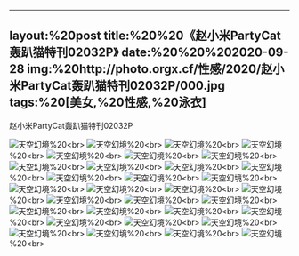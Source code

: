 ﻿---
layout:%20post
title:%20%20《赵小米PartyCat轰趴猫特刊02032P》
date:%20%20%202020-09-28
img:%20http://photo.orgx.cf/性感/2020/赵小米PartyCat轰趴猫特刊02032P/000.jpg
tags:%20[美女,%20性感,%20泳衣]
---

赵小米PartyCat轰趴猫特刊02032P



![天空幻境](http://photo.orgx.cf/性感/2020/赵小米PartyCat轰趴猫特刊02032P/001.jpg%20''天空幻境'')%20<br>
![天空幻境](http://photo.orgx.cf/性感/2020/赵小米PartyCat轰趴猫特刊02032P/002.jpg%20''天空幻境'')%20<br>
![天空幻境](http://photo.orgx.cf/性感/2020/赵小米PartyCat轰趴猫特刊02032P/003.jpg%20''天空幻境'')%20<br>
![天空幻境](http://photo.orgx.cf/性感/2020/赵小米PartyCat轰趴猫特刊02032P/004.jpg%20''天空幻境'')%20<br>
![天空幻境](http://photo.orgx.cf/性感/2020/赵小米PartyCat轰趴猫特刊02032P/005.jpg%20''天空幻境'')%20<br>
![天空幻境](http://photo.orgx.cf/性感/2020/赵小米PartyCat轰趴猫特刊02032P/006.jpg%20''天空幻境'')%20<br>
![天空幻境](http://photo.orgx.cf/性感/2020/赵小米PartyCat轰趴猫特刊02032P/007.jpg%20''天空幻境'')%20<br>
![天空幻境](http://photo.orgx.cf/性感/2020/赵小米PartyCat轰趴猫特刊02032P/008.jpg%20''天空幻境'')%20<br>
![天空幻境](http://photo.orgx.cf/性感/2020/赵小米PartyCat轰趴猫特刊02032P/009.jpg%20''天空幻境'')%20<br>
![天空幻境](http://photo.orgx.cf/性感/2020/赵小米PartyCat轰趴猫特刊02032P/010.jpg%20''天空幻境'')%20<br>
![天空幻境](http://photo.orgx.cf/性感/2020/赵小米PartyCat轰趴猫特刊02032P/011.jpg%20''天空幻境'')%20<br>
![天空幻境](http://photo.orgx.cf/性感/2020/赵小米PartyCat轰趴猫特刊02032P/012.jpg%20''天空幻境'')%20<br>
![天空幻境](http://photo.orgx.cf/性感/2020/赵小米PartyCat轰趴猫特刊02032P/013.jpg%20''天空幻境'')%20<br>
![天空幻境](http://photo.orgx.cf/性感/2020/赵小米PartyCat轰趴猫特刊02032P/014.jpg%20''天空幻境'')%20<br>
![天空幻境](http://photo.orgx.cf/性感/2020/赵小米PartyCat轰趴猫特刊02032P/015.jpg%20''天空幻境'')%20<br>
![天空幻境](http://photo.orgx.cf/性感/2020/赵小米PartyCat轰趴猫特刊02032P/016.jpg%20''天空幻境'')%20<br>
![天空幻境](http://photo.orgx.cf/性感/2020/赵小米PartyCat轰趴猫特刊02032P/017.jpg%20''天空幻境'')%20<br>
![天空幻境](http://photo.orgx.cf/性感/2020/赵小米PartyCat轰趴猫特刊02032P/018.jpg%20''天空幻境'')%20<br>
![天空幻境](http://photo.orgx.cf/性感/2020/赵小米PartyCat轰趴猫特刊02032P/019.jpg%20''天空幻境'')%20<br>
![天空幻境](http://photo.orgx.cf/性感/2020/赵小米PartyCat轰趴猫特刊02032P/020.jpg%20''天空幻境'')%20<br>
![天空幻境](http://photo.orgx.cf/性感/2020/赵小米PartyCat轰趴猫特刊02032P/021.jpg%20''天空幻境'')%20<br>
![天空幻境](http://photo.orgx.cf/性感/2020/赵小米PartyCat轰趴猫特刊02032P/022.jpg%20''天空幻境'')%20<br>
![天空幻境](http://photo.orgx.cf/性感/2020/赵小米PartyCat轰趴猫特刊02032P/023.jpg%20''天空幻境'')%20<br>
![天空幻境](http://photo.orgx.cf/性感/2020/赵小米PartyCat轰趴猫特刊02032P/024.jpg%20''天空幻境'')%20<br>
![天空幻境](http://photo.orgx.cf/性感/2020/赵小米PartyCat轰趴猫特刊02032P/025.jpg%20''天空幻境'')%20<br>
![天空幻境](http://photo.orgx.cf/性感/2020/赵小米PartyCat轰趴猫特刊02032P/026.jpg%20''天空幻境'')%20<br>
![天空幻境](http://photo.orgx.cf/性感/2020/赵小米PartyCat轰趴猫特刊02032P/027.jpg%20''天空幻境'')%20<br>
![天空幻境](http://photo.orgx.cf/性感/2020/赵小米PartyCat轰趴猫特刊02032P/028.jpg%20''天空幻境'')%20<br>
![天空幻境](http://photo.orgx.cf/性感/2020/赵小米PartyCat轰趴猫特刊02032P/029.jpg%20''天空幻境'')%20<br>
![天空幻境](http://photo.orgx.cf/性感/2020/赵小米PartyCat轰趴猫特刊02032P/030.jpg%20''天空幻境'')%20<br>
![天空幻境](http://photo.orgx.cf/性感/2020/赵小米PartyCat轰趴猫特刊02032P/031.jpg%20''天空幻境'')%20<br>
![天空幻境](http://photo.orgx.cf/性感/2020/赵小米PartyCat轰趴猫特刊02032P/032.jpg%20''天空幻境'')%20<br>
